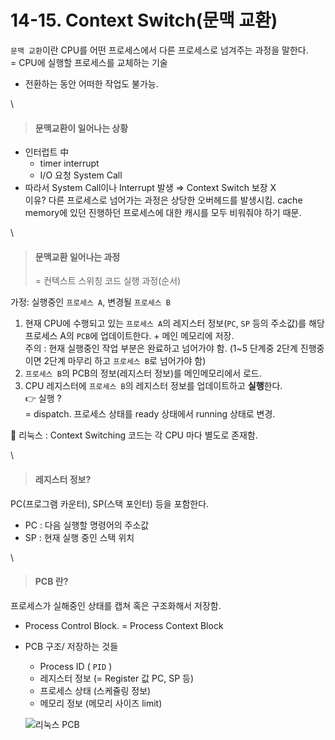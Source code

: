 # 14-15. Context Switch(문맥 교환)

`문맥 교환`이란 CPU를 어떤 프로세스에서 다른 프로세스로 넘겨주는 과정을 말한다.\
\= CPU에 실행할 프로세스를 교체하는 기술

* 전환하는 동안 어떠한 작업도 불가능.

\


> #### 문맥교환이 일어나는 상황

* 인터럽트 中
  * timer interrupt
  * I/O 요청 System Call
* 따라서 System Call이나 Interrupt 발생 ⇒ Context Switch 보장 X\
  이유? 다른 프로세스로 넘어가는 과정은 상당한 오버헤드를 발생시킴. cache memory에 있던 진행하던 프로세스에 대한 캐시를 모두 비워줘야 하기 때문.

\


> #### 문맥교환 일어나는 과정
>
> \= 컨텍스트 스위칭 코드 실행 과정(순서)

가정: 실행중인 `프로세스 A`, 변경될 `프로세스 B`

1. 현재 CPU에 수행되고 있는 `프로세스 A`의 레지스터 정보(`PC`, `SP` 등의 주소값)를 해당 프로세스 A의 `PCB`에 업데이트한다. + 메인 메모리에 저장.\
   주의 : 현재 실행중인 작업 부분은 완료하고 넘어가야 함. (1\~5 단계중 2단계 진행중이면 2단계 마무리 하고 `프로세스 B`로 넘어가야 함)
2. `프로세스 B`의 PCB의 정보(레지스터 정보)를 메인메모리에서 로드.
3. CPU 레지스터에 `프로세스 B`의 레지스터 정보를 업데이트하고 **실행**한다.\
   👉 실행 ?\
   \= dispatch. 프로세스 상태를 ready 상태에서 running 상태로 변경.

📌 리눅스 : Context Switching 코드는 각 CPU 마다 별도로 존재함.

\


> #### 레지스터 정보?

PC(프로그램 카운터), SP(스택 포인터) 등을 포함한다.

* PC : 다음 실행할 명령어의 주소값
* SP : 현재 실행 중인 스택 위치

\


> #### PCB 란?

프로세스가 실해중인 상태를 캡쳐 혹은 구조화해서 저장함.

* Process Control Block. = Process Context Block
*   PCB 구조/ 저장하는 것들

    * Process ID ( `PID` )
    * 레지스터 정보 (= Register 값 PC, SP 등)
    * 프로세스 상태 (스케쥴링 정보)
    * 메모리 정보 (메모리 사이즈 limit)

    ![리눅스 PCB](../../../images/CS/OS/14\_pcb.jpeg)
